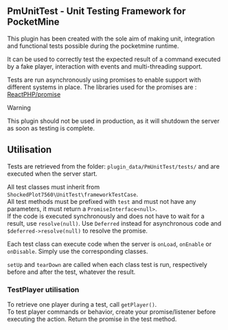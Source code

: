 ## PmUnitTest - Unit Testing Framework for PocketMine

This plugin has been created with the sole aim of making unit, integration and functional tests possible during the pocketmine runtime.  

It can be used to correctly test the expected result of a command executed by a fake player, interaction with events and multi-threading support.

Tests are run asynchronously using promises to enable support with different systems in place. The libraries used for the promises are : [ReactPHP/promise](https://github.com/reactphp/promise)

> [!WARNING]
> This plugin should not be used in production, as it will shutdown the server as soon as testing is complete.

## Utilisation

Tests are retrieved from the folder: `plugin_data/PmUnitTest/tests/` and are executed when the server start.

All test classes must inherit from `ShockedPlot7560\UnitTest\frameworkTestCase`.  
All test methods must be prefixed with `test` and must not have any parameters, it must return a `PromiseInterface<null>`.  
If the code is executed synchronously and does not have to wait for a result, use `resolve(null)`.
Use `Deferred` instead for asynchronous code and `$deferred->resolve(null)` to resolve the promise.

Each test class can execute code when the server is `onLoad`, `onEnable` or `onDisable`. Simply use the corresponding classes.

`setUp` and `tearDown` are called when each class test is run, respectively before and after the test, whatever the result.

### TestPlayer utilisation

To retrieve one player during a test, call ``getPlayer()``.   
To test player commands or behavior, create your promise/listener before executing the action. Return the promise in the test method.